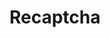 ---
title: Recaptcha
position: 2
description: List all books
parameters:
  - name: 
    content: 
content_markdown: |-
  Goolge https://www.google.com/recaptcha/intro/android.html
left_code_blocks:
  - code_block: |-
      $formRestaurant = $('#formRestaurant');
        $formRestaurant.submit(function (e) {
            e.preventDefault();
            if (grecaptcha.getResponse() == "") {
                $("#success").fadeOut(50);
                $("#error").fadeIn();
            } else {
                $url = "/grillo/email/send_restaurant.php";
                $.ajax({
                    type: "POST",
                    url: $url,
                    data: $("#formRestaurant").serialize(),
                    success: function () {
                        $formRestaurant[0].reset();
                        window.location.href = "/grillo/thankyou.php";
                    }
                });
            }
        });
    title: JS
    language: javascript
  - code_block: |-
      use PHPMailer\PHPMailer\PHPMailer;
        require ( "lib/PHPMailer.php" );
        require ( "lib/SMTP.php" );
        $mail = new PHPMailer(true);
        $recaptcha_secret = "6LdUWFAUAAAAADIilCZ-gjXJQLaSzQHX6ox9jEfd";
        $response = file_get_contents("https://www.google.com/recaptcha/api/siteverify?secret=".$recaptcha_secret."&response=".$_POST['g-recaptcha-response']);
        $response = json_decode($response, true);

        if ( $response["success"] === true ) {
            $message = "<p><b>First Name: </b>" . strip_tags($_POST['fname']) . "</p>" .
                "<p><b>Last Name: </b>" . strip_tags($_POST['lname']) . "</p>" .
                "<p><b>Email: </b>" . strip_tags($_POST['email']) . "</p>" .
                "<p><b>Phone: </b>" . strip_tags($_POST['phone']) . "</p>" .
                "<p><b>City: </b>" . strip_tags($_POST['city']) . "</p>" .
                "<p><b>State: </b>" . strip_tags($_POST['state']) . "</p>" .
                "<p><b>Zipcode: </b>" . strip_tags($_POST['zipcode']) . "</p>" .
                "<p><b>Quote: </b>" . strip_tags($_POST['quote']) . "</p>" .
                "<p><b>Comments/Questions: </b>" . strip_tags($_POST['comments']) . "</p>";
            $mail->isHTML(true);
            $mail->IsSMTP();
            $mail->SMTPDebug = 1;
            $mail->SMTPAuth = true;
            $mail->SMTPSecure = 'ssl';
            $mail->Host = "smtp.gmail.com";
            $mail->Port = 465;
            $mail->Username = "website.email.smtp@gmail.com";
            $mail->Password = "QF49z#826V^t";
            $mail->setFrom('website.email.smtp@gmail.com', 'Grillo & Associates');
            $mail->addAddress('taras@bowenmedia.com', "Taras");
            $mail->Subject = "Grillo & Associates";
            $mail->Body = $message;
            $mail->send();
        }
    title: PHP
    language: php  
---